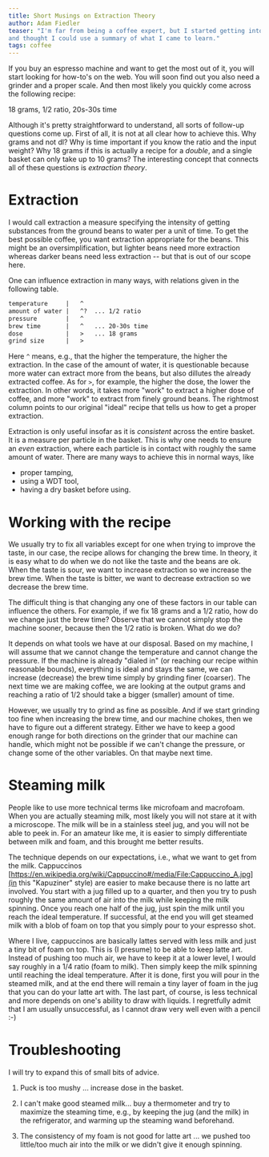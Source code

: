 ```yaml
---
title: Short Musings on Extraction Theory
author: Adam Fiedler
teaser: "I'm far from being a coffee expert, but I started getting into coffee a bit
and thought I could use a summary of what I came to learn."
tags: coffee
---
```


If you buy an espresso machine and want to get the most out of it, you will start
looking for how-to's on the web. You will soon find out you also need a grinder
and a proper scale. And then most likely you quickly come across the following recipe:

18 grams, 1/2 ratio, 20s-30s time

Although it's pretty straightforward to understand, all sorts of follow-up questions come up.
First of all, it is not at all clear how to achieve this.
Why grams and not dl?
Why is time important if you know the ratio and the input weight?
Why 18 grams if this is actually a recipe for a *double*, and a single basket can only take up to 10 grams?
The interesting concept that connects all of these questions is *extraction theory*.

# Extraction

I would call extraction a measure specifying the intensity of getting
substances from the ground beans to water per a unit of time.
To get the best possible coffee, you want extraction appropriate for the beans.
This might be an oversimplification, but lighter beans need more extraction whereas
darker beans need less extraction -- but that is out of our scope here.

One can influence extraction in many ways, with relations given in the following table.
```html
temperature     |   ^
amount of water |   ^?  ... 1/2 ratio
pressure        |   ^
brew time       |   ^   ... 20-30s time
dose            |   >   ... 18 grams
grind size      |   >
```

Here `^` means, e.g., that the higher the temperature, the higher the extraction.
In the case of the amount of water, it is questionable because more water can extract more from the beans, but also dillutes the already extracted coffee.
As for `>`, for example, the higher the dose, the lower the extraction.
In other words, it takes more "work" to extract a higher dose of coffee, and more "work" to extract from finely ground beans.
The rightmost column points to our original "ideal" recipe that tells us how to get a proper extraction.

Extraction is only useful insofar as it is *consistent* across the entire basket.
It is a measure per particle in the basket.
This is why one needs to ensure an *even* extraction, where each particle is in contact with roughly the same amount of water.
There are many ways to achieve this in normal ways, like

* proper tamping,
* using a WDT tool,
* having a dry basket before using.

# Working with the recipe

We usually try to fix all variables except for one when trying to improve the taste, in our case, the recipe allows for changing the brew time.
In theory, it is easy what to do when we do not like the taste and the beans are ok.
When the taste is sour, we want to increase extraction so we increase the brew time.
When the taste is bitter, we want to decrease extraction so we decrease the brew time.

The difficult thing is that changing any one of these factors in our table can influence the others.
For example, if we fix 18 grams and a 1/2 ratio, how do we change just the brew time?
Observe that we cannot simply stop the machine sooner, because then the 1/2 ratio is broken.
What do we do?

It depends on what tools we have at our disposal.
Based on my machine, I will assume that we cannot change the temperature and cannot change the pressure.
If the machine is already "dialed in" (or reaching our recipe within reasonable bounds), everything is ideal and stays the same, we can increase (decrease) the brew time simply by grinding finer (coarser).
The next time we are making coffee, we are looking at the output grams and reaching a ratio of 1/2 should take a bigger (smaller) amount of time.

However, we usually try to grind as fine as possible.
And if we start grinding too fine when increasing the brew time, and our machine chokes, then we have to figure out a different strategy.
Either we have to keep a good enough range for both directions on the grinder that our machine can handle, which might not be possible if we can't change the pressure, or change some of the other variables.
On that maybe next time.

# Steaming milk

People like to use more technical terms like microfoam and macrofoam.
When you are actually steaming milk, most likely you will not stare at it with a microscope.
The milk will be in a stainless steel jug, and you will not be able to peek in.
For an amateur like me, it is easier to simply differentiate between milk and foam, and this brought me better results.

The technique depends on our expectations, i.e., what we want to get from the milk.
Cappuccinos [https://en.wikipedia.org/wiki/Cappuccino#/media/File:Cappuccino_A.jpg](in this "Kapuziner" style) are easier to make because there is no latte art involved.
You start with a jug filled up to a quarter, and then you try to push roughly the same amount of air into the milk while keeping the milk spinning.
Once you reach one half of the jug, just spin the milk until you reach the ideal temperature.
If successful, at the end you will get steamed milk with a blob of foam on top that you simply pour to your espresso shot.

Where I live, cappuccinos are basically lattes served with less milk and just a tiny bit of foam on top.
This is (I presume) to be able to keep latte art.
Instead of pushing too much air, we have to keep it at a lower level, I would say roughly in a 1/4 ratio (foam to milk).
Then simply keep the milk spinning until reaching the ideal temperature.
After it is done, first you will pour in the steamed milk, and at the end there will remain a tiny layer of foam in the jug that you can do your latte art with.
The last part, of course, is less technical and more depends on one's ability to draw with liquids.
I regretfully admit that I am usually unsuccessful, as I cannot draw very well even with a pencil :-)

# Troubleshooting

I will try to expand this of small bits of advice.

1. Puck is too mushy ... increase dose in the basket.

2. I can't make good steamed milk... buy a thermometer and try to maximize the steaming time, e.g., by keeping the jug (and the milk) in the refrigerator, and warming up the steaming wand beforehand.

3. The consistency of my foam is not good for latte art ... we pushed too little/too much air into the milk or we didn't give it enough spinning.
